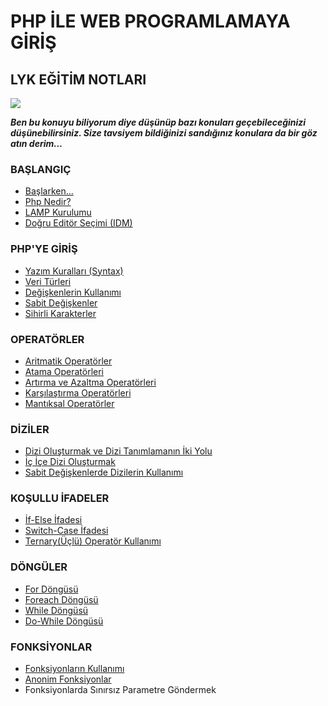 # PHP İLE WEB PROGRAMLAMAYA GİRİŞ
## LYK EĞİTİM NOTLARI


![](https://lh3.googleusercontent.com/hTju6PNPOVRXbORlfGwkr0uJUkfjDED-gGrxbZfb4UKSqIJhVE0FlQCUH9MIyZNm93-TRd_Z5nAa)


***Ben bu konuyu biliyorum diye düşünüp bazı konuları geçebileceğinizi düşünebilirsiniz. Size tavsiyem bildiğinizi sandığınız konulara da bir göz atın derim...***

### BAŞLANGIÇ

- [Başlarken...](https://github.com/yeniceri1453/Ubuntu-Php/blob/master/notlar/baslangic.md)
- [Php Nedir?](https://github.com/yeniceri1453/Ubuntu-Php/blob/master/notlar/php_nedir.md)
- [LAMP Kurulumu](https://github.com/yeniceri1453/Ubuntu-Php/blob/master/notlar/kurulum.md)
- [Doğru Editör Seçimi (IDM)](https://github.com/yeniceri1453/Ubuntu-Php/blob/master/notlar/editor_secimi.md)

### PHP'YE GİRİŞ

- [Yazım Kuralları (Syntax)](https://github.com/yeniceri1453/Ubuntu-Php/blob/master/notlar/yazim_kurallari.md)
- [Veri Türleri](https://github.com/yeniceri1453/Ubuntu-Php/blob/master/notlar/veri_turleri.md)
- [Değişkenlerin Kullanımı](https://github.com/yeniceri1453/Ubuntu-Php/blob/master/notlar/degiskenler.md)
- [Sabit Değişkenler](https://github.com/yeniceri1453/Ubuntu-Php/blob/master/notlar/sabit_degiskenler.md)
- [Sihirli Karakterler](https://github.com/yeniceri1453/Ubuntu-Php/blob/master/notlar/sihirli_karakterler.md)

### OPERATÖRLER

- [Aritmatik Operatörler](https://github.com/yeniceri1453/Ubuntu-Php/blob/master/notlar/aritmatik.md)
- [Atama Operatörleri](https://github.com/yeniceri1453/Ubuntu-Php/blob/master/notlar/atama.md)
- [Artırma ve Azaltma Operatörleri](https://github.com/yeniceri1453/Ubuntu-Php/blob/master/notlar/artirma_azaltma.md)
- [Karşılaştırma Operatörleri](https://github.com/yeniceri1453/Ubuntu-Php/blob/master/notlar/karsilastirma.md)
- [Mantıksal Operatörler](https://github.com/yeniceri1453/Ubuntu-Php/blob/master/notlar/mantiksal.md)

### DİZİLER

- [Dizi Oluşturmak ve Dizi Tanımlamanın İki Yolu](https://github.com/yeniceri1453/Ubuntu-Php/blob/master/notlar/diziler.md)
- [İç İçe Dizi Oluşturmak](https://github.com/yeniceri1453/Ubuntu-Php/blob/master/notlar/ic_ice_diziler.md)
- [Sabit Değişkenlerde Dizilerin Kullanımı](https://github.com/yeniceri1453/Ubuntu-Php/blob/master/notlar/sabit_degiskenlerde_dizi.md)

### KOŞULLU İFADELER

- [İf-Else İfadesi](https://github.com/yeniceri1453/Ubuntu-Php/blob/master/notlar/if_else.md)
- [Switch-Case İfadesi](https://github.com/yeniceri1453/Ubuntu-Php/blob/master/notlar/switch_case.md)
- [Ternary(Üçlü) Operatör Kullanımı](https://github.com/yeniceri1453/Ubuntu-Php/blob/master/notlar/ternary.md)

### DÖNGÜLER

- [For Döngüsü](https://github.com/yeniceri1453/Ubuntu-Php/blob/master/notlar/for.md)
- [Foreach Döngüsü](https://github.com/yeniceri1453/Ubuntu-Php/blob/master/notlar/foreach.md)
- [While Döngüsü](https://github.com/yeniceri1453/Ubuntu-Php/blob/master/notlar/while.md)
- [Do-While Döngüsü](https://github.com/yeniceri1453/Ubuntu-Php/blob/master/notlar/dowhile.md)

### FONKSİYONLAR  

- [Fonksiyonların Kullanımı](https://github.com/yeniceri1453/Ubuntu-Php/blob/master/notlar/fonksiyonlar.md)
- [Anonim Fonksiyonlar](https://github.com/yeniceri1453/Ubuntu-Php/blob/master/notlar/anonim_fonksiyonlar.md)
- Fonksiyonlarda Sınırsız Parametre Göndermek
